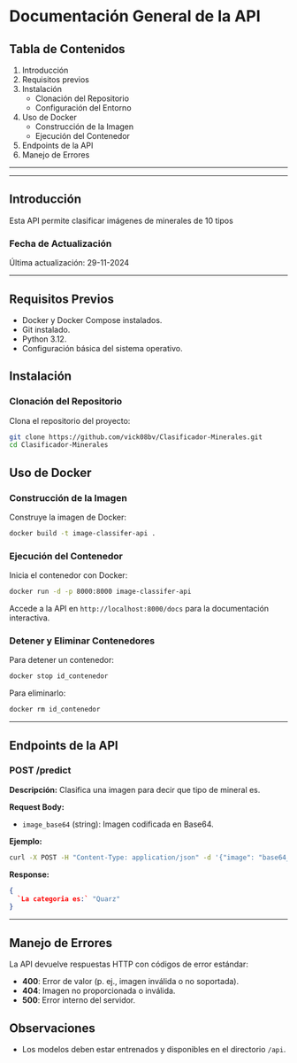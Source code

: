 # Documentación General de la API

## Tabla de Contenidos
1. Introducción
2. Requisitos previos
3. Instalación
   - Clonación del Repositorio
   - Configuración del Entorno
4. Uso de Docker
   - Construcción de la Imagen
   - Ejecución del Contenedor
5. Endpoints de la API
6. Manejo de Errores

---
---

## Introducción
Esta API permite clasificar imágenes de minerales de 10 tipos

### Fecha de Actualización
Última actualización: 29-11-2024

---

## Requisitos Previos
- Docker y Docker Compose instalados.
- Git instalado.
- Python 3.12.
- Configuración básica del sistema operativo.

## Instalación

### Clonación del Repositorio
Clona el repositorio del proyecto:
```bash
git clone https://github.com/vick08bv/Clasificador-Minerales.git
cd Clasificador-Minerales
```
 
## Uso de Docker

### Construcción de la Imagen
Construye la imagen de Docker:
```bash
docker build -t image-classifer-api .
```

### Ejecución del Contenedor
Inicia el contenedor con Docker:
```bash
docker run -d -p 8000:8000 image-classifer-api
```
Accede a la API en `http://localhost:8000/docs` para la documentación interactiva.

### Detener y Eliminar Contenedores
Para detener un contenedor:
```bash
docker stop id_contenedor
```
Para eliminarlo:
```bash
docker rm id_contenedor
```

---

## Endpoints de la API

### POST /predict
**Descripción:** Clasifica una imagen para decir que tipo de mineral es.

**Request Body:**
- `image_base64` (string): Imagen codificada en Base64.

**Ejemplo:**
```bash
curl -X POST -H "Content-Type: application/json" -d '{"image": "base64_string"}' http://localhost:8000/predict
```

**Response:**
```json
{
  `La categoria es:` "Quarz"
}
```

---

## Manejo de Errores
La API devuelve respuestas HTTP con códigos de error estándar:
- **400**: Error de valor (p. ej., imagen inválida o no soportada).
- **404**: Imagen no proporcionada o inválida.
- **500**: Error interno del servidor.

## Observaciones

- Los modelos deben estar entrenados y disponibles en el directorio `/api`.
